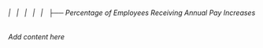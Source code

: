 ###### |   |   |   |   |   ├── Percentage of Employees Receiving Annual Pay Increases

*Add content here*